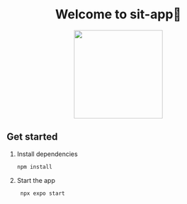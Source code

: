 <h1 align = "center"> Welcome to sit-app👋 </h1>
<p align="center">
   <img src="https://github.com/user-attachments/assets/9afc3a7d-21c4-42d4-9518-dfec143e517e"  width="200px" height="200px">
</p>

## Get started

1. Install dependencies

   ```bash
   npm install
   ```
2. Start the app

   ```bash
    npx expo start
   ```
